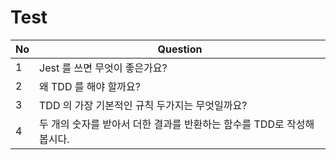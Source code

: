 # Test

| No | Question                                                               |
|----|------------------------------------------------------------------------|
| 1  | Jest 를 쓰면 무엇이 좋은가요?                                          |
| 2  | 왜 TDD 를 해야 할까요?                                                 |
| 3  | TDD 의 가장 기본적인 규칙 두가지는 무엇일까요?                         |
| 4  | 두 개의 숫자를 받아서 더한 결과를 반환하는 함수를 TDD로 작성해 봅시다. |
